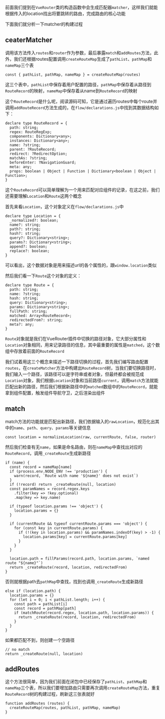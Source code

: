 前面我们提到在`VueRouter`类的构造函数中会生成匹配器`matcher`，这样我们就能根据传入的location找出将要跳转的路由，完成路由的核心功能

下面我们就分析一下matcher的构建过程

## ceaterMatcher

调用该方法传入`routes`和`router`作为参数，最后暴露`match`和`addRoutes`方法，此外，我们还根据routes配置调用`createRouteMap`生成了`pathList`、`pathMap`和`nameMap`三个表
```
const { pathList, pathMap, nameMap } = createRouteMap(routes)
```

这三个表中，`pathList`中保存着用户配置的路径，`pathMap`中保存着从路径到`RouteRecord`的映射，`nameMap`中保存着从name到`RouteRecord`的映射

这个`RouteRecord`是什么呢，阅读源码可知，它是通过遍历routes中每个route并调用`addRouteRecord`方法生成的，在`flow/declarations.js`中找到其数据结构如下：
```
declare type RouteRecord = {
  path: string;
  regex: RouteRegExp;
  components: Dictionary<any>;
  instances: Dictionary<any>;
  name: ?string;
  parent: ?RouteRecord;
  redirect: ?RedirectOption;
  matchAs: ?string;
  beforeEnter: ?NavigationGuard;
  meta: any;
  props: boolean | Object | Function | Dictionary<boolean | Object | Function>;
}
```

这个`RouteRecord`可以简单理解为一个用来匹配对应组件的记录，在这之前，我们还需要理解`Location`和`Route`这两个概念

首先来看`Location`，这个对象定义在`flow/declarations.js`中
```
declare type Location = {
  _normalized?: boolean;
  name?: string;
  path?: string;
  hash?: string;
  query?: Dictionary<string>;
  params?: Dictionary<string>;
  append?: boolean;
  replace?: boolean;
}
```

可以看出，这个数据对象是用来描述url的各个属性的，跟`window.location`类似

然后我们看一下`Route`这个对象的定义：
```
declare type Route = {
  path: string;
  name: ?string;
  hash: string;
  query: Dictionary<string>;
  params: Dictionary<string>;
  fullPath: string;
  matched: Array<RouteRecord>;
  redirectedFrom?: string;
  meta?: any;
}
```

`Route`对象就是我们在VueRouter插件中切换的路径对象，它大部分属性和`Location`对象相同，用来记录路径的信息，其中最重要的属性是`matched`，这个数组中存放着前面的`RouteRecord`

我们试着用这三个概念来描述一下路径切换的过程，首先我们编写路由配置`routes`，在`createMatcher`方法中构建出`RouteRecord`树，当我们要切换路径时，我们输入一个路径，该路径可以是字符串或者对象，但最终都会被规范成`Location`对象，我们根据`Location`对象和当前路径`current`，调用`match`方法就能匹配出新的路径，然后我们根据新路径中的`matched`数组中的`RouteRecord`，就能拿到组件配置，触发组件导航守卫，之后渲染出组件

## match

match方法的功能就是匹配出新路径，我们依据输入的`rawLocation`，规范化出其中的`name`、`path`、`query`、`params`等关键信息
```
const location = normalizeLocation(raw, currentRoute, false, router)
```

然后我们检查有无`name`，如果是命名路由，则在`nameMap`中查找出对应的`RouteRecord`，调用`_createRoute`生成新路径
```
if (name) {
  const record = nameMap[name]
  if (process.env.NODE_ENV !== 'production') {
    warn(record, `Route with name '${name}' does not exist`)
  }
  if (!record) return _createRoute(null, location)
  const paramNames = record.regex.keys
    .filter(key => !key.optional)
    .map(key => key.name)

  if (typeof location.params !== 'object') {
    location.params = {}
  }

  if (currentRoute && typeof currentRoute.params === 'object') {
    for (const key in currentRoute.params) {
      if (!(key in location.params) && paramNames.indexOf(key) > -1) {
        location.params[key] = currentRoute.params[key]
      }
    }
  }

  location.path = fillParams(record.path, location.params, `named route "${name}"`)
  return _createRoute(record, location, redirectedFrom)
}
```

否则就根据path去`pathMap`中查找，找到也调用`_createRoute`生成新路径
```
else if (location.path) {
  location.params = {}
  for (let i = 0; i < pathList.length; i++) {
    const path = pathList[i]
    const record = pathMap[path]
    if (matchRoute(record.regex, location.path, location.params)) {
      return _createRoute(record, location, redirectedFrom)
    }
  }
}
```

如果都匹配不到，则创建一个空路径
```
// no match
return _createRoute(null, location)
```

## addRoutes

这个方法很简单，因为我们前面在闭包中已经保存了`pathList`、`pathMap`和`nameMap`三个表，所以我们要增加路由只需要再次调用`createRouteMap`方法，重复`RouteRecord`树的构建过程，刷新这三张表就好
```
function addRoutes (routes) {
  createRouteMap(routes, pathList, pathMap, nameMap)
}
```
